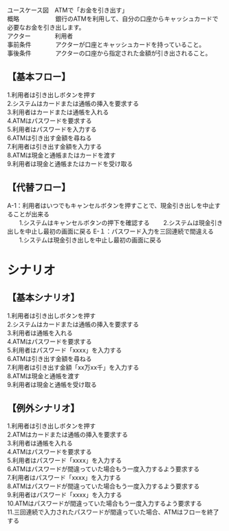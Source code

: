 ユースケース図　ATMで「お金を引き出す」  
概略　　　　　　銀行のATMを利用して、自分の口座からキャッシュカードで必要なお金を引き出します。  
アクター　　　　利用者  
事前条件　　　　アクターが口座とキャッシュカードを持っていること。  
事後条件　　　　アクターの口座から指定された金額が引き出されること。  

## 【基本フロー】  
1.利用者は引き出しボタンを押す  
2.システムはカードまたは通帳の挿入を要求する  
3.利用者はカードまたは通帳を入れる  
4.ATMはパスワードを要求する  
5.利用者はパスワードを入力する  
6.ATMは引き出す金額を尋ねる  
7.利用者は引き出す金額を入力する  
8.ATMは現金と通帳またはカードを渡す  
9.利用者は現金と通帳またはカードを受け取る  
## 【代替フロー】    
A-1：利用者はいつでもキャンセルボタンを押すことで、現金引き出しを中止することが出来る  
　　1.システムはキャンセルボタンの押下を確認する
　　2.システムは現金引き出しを中止し最初の画面に戻る
E-１：パスワード入力を三回連続で間違える  
　　1.システムは現金引き出しを中止し最初の画面に戻る

# シナリオ  
## 【基本シナリオ】  
1.利用者は引き出しボタンを押す  
2.システムはカードまたは通帳の挿入を要求する  
3.利用者は通帳を入れる  
4.ATMはパスワードを要求する  
5.利用者はパスワード「xxxx」を入力する  
6.ATMは引き出す金額を尋ねる  
7.利用者は引き出す金額「xx万xx千」を入力する  
8.ATMは現金と通帳を渡す  
9.利用者は現金と通帳を受け取る  

## 【例外シナリオ】  
1.利用者は引き出しボタンを押す  
2.ATMはカードまたは通帳の挿入を要求する  
3.利用者は通帳を入れる  
4.ATMはパスワードを要求する  
5.利用者はパスワード「xxxx」を入力する  
6.ATMはパスワードが間違っていた場合もう一度入力するよう要求する  
7.利用者はパスワード「xxxx」を入力する  
8.ATMはパスワードが間違っていた場合もう一度入力するよう要求する  
9.利用者はパスワード「xxxx」を入力する  
10.ATMはパスワードが間違っていた場合もう一度入力するよう要求する  
11.三回連続で入力されたパスワードが間違っていた場合、ATMはフローを終了する  
